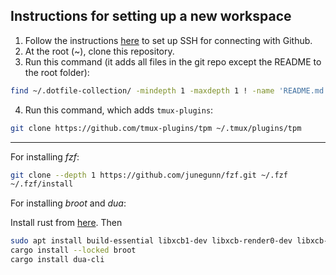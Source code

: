 
## Instructions for setting up a new workspace
1. Follow the instructions [here](https://docs.github.com/en/authentication/connecting-to-github-with-ssh/generating-a-new-ssh-key-and-adding-it-to-the-ssh-agent) to set up SSH for connecting with Github.
2. At the root (~), clone this repository.
3. Run this command (it adds all files in the git repo except the README to the root folder):
```bash
find ~/.dotfile-collection/ -mindepth 1 -maxdepth 1 ! -name 'README.md' ! -name '.git' -exec ln -fs {} ~/ \;
```
4. Run this command, which adds `tmux-plugins`:
```bash
git clone https://github.com/tmux-plugins/tpm ~/.tmux/plugins/tpm
```


---
For installing _fzf_:
```bash
git clone --depth 1 https://github.com/junegunn/fzf.git ~/.fzf
~/.fzf/install
```

For installing _broot_ and _dua_:

Install rust from [here](https://rustup.rs/). Then 
```bash
sudo apt install build-essential libxcb1-dev libxcb-render0-dev libxcb-shape0-dev libxcb-xfixes0-dev -y
cargo install --locked broot
cargo install dua-cli
```
